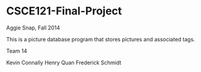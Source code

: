 # CSCE121-Final-Project
Aggie Snap, Fall 2014

This is a picture database program that stores pictures and associated tags.

Team 14

Kevin Connally
Henry Quan
Frederick Schmidt
